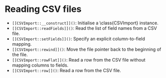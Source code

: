 # Reading CSV files

* `[[CSVImport::__construct]]()`: Initialise a \class{CSVImport} instance.
* `[[CSVImport::readFields]]()`: Read the list of field names from a CSV file.
* `[[CSVImport::setFields]]()`: Specify an explicit column-to-field mapping.
* `[[CSVImport::rewind]]()`: Move the file pointer back to the beginning of the file.
* `[[CSVImport::rowFlat]]()`: Read a row from the CSV file without mapping columns to fields.
* `[[CSVImport::row]]()`: Read a row from the CSV file.
